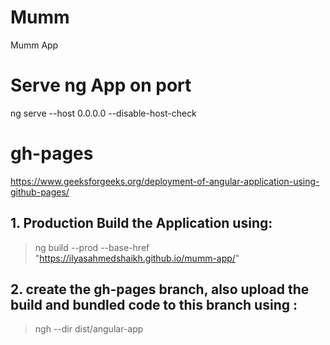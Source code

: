 # Mumm
Mumm App

# Serve ng App on port
ng serve --host 0.0.0.0 --disable-host-check

# gh-pages
https://www.geeksforgeeks.org/deployment-of-angular-application-using-github-pages/

## 1. Production Build the Application using:
> ng build --prod --base-href "https://ilyasahmedshaikh.github.io/mumm-app/"

## 2. create the gh-pages branch, also upload the build and bundled code to this branch using :
> ngh --dir dist/angular-app
